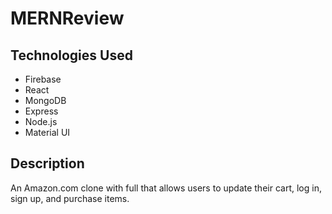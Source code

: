# MERNReview

## Technologies Used

- Firebase
- React
- MongoDB
- Express
- Node.js
- Material UI

## Description

An Amazon.com clone with full that allows users to update their cart, log in, sign up, and purchase items.
